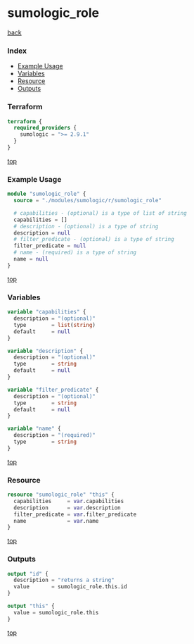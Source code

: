 # sumologic_role

[back](../sumologic.md)

### Index

- [Example Usage](#example-usage)
- [Variables](#variables)
- [Resource](#resource)
- [Outputs](#outputs)

### Terraform

```terraform
terraform {
  required_providers {
    sumologic = ">= 2.9.1"
  }
}
```

[top](#index)

### Example Usage

```terraform
module "sumologic_role" {
  source = "./modules/sumologic/r/sumologic_role"

  # capabilities - (optional) is a type of list of string
  capabilities = []
  # description - (optional) is a type of string
  description = null
  # filter_predicate - (optional) is a type of string
  filter_predicate = null
  # name - (required) is a type of string
  name = null
}
```

[top](#index)

### Variables

```terraform
variable "capabilities" {
  description = "(optional)"
  type        = list(string)
  default     = null
}

variable "description" {
  description = "(optional)"
  type        = string
  default     = null
}

variable "filter_predicate" {
  description = "(optional)"
  type        = string
  default     = null
}

variable "name" {
  description = "(required)"
  type        = string
}
```

[top](#index)

### Resource

```terraform
resource "sumologic_role" "this" {
  capabilities     = var.capabilities
  description      = var.description
  filter_predicate = var.filter_predicate
  name             = var.name
}
```

[top](#index)

### Outputs

```terraform
output "id" {
  description = "returns a string"
  value       = sumologic_role.this.id
}

output "this" {
  value = sumologic_role.this
}
```

[top](#index)